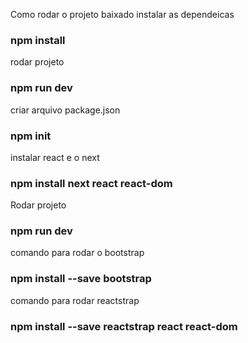 Como rodar o projeto baixado
instalar as dependeicas 
### npm install


rodar projeto
### npm run dev 


criar arquivo package.json
### npm init


instalar react e o next 
### npm install next react react-dom


Rodar projeto
### npm run dev 

comando para rodar o bootstrap
### npm install --save bootstrap

comando para rodar reactstrap
### npm install --save reactstrap react react-dom